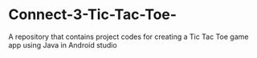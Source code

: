 # Connect-3-Tic-Tac-Toe-
A repository that contains project codes for creating a Tic Tac Toe game app using Java in Android studio
